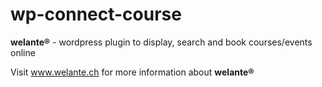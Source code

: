 wp-connect-course
=================

**welante®** - wordpress plugin to display, search and book courses/events online

Visit www.welante.ch for more information about **welante®**
